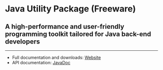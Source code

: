 # Java Utility Package (Freeware)

## A high-performance and user-friendly programming toolkit tailored for Java back-end developers

---

- Full documentation and downloads: [Website](https://java-util.k43.ch)
- API documentation: [JavaDoc](https://andybrunner.github.io/Java-Utility-Package/ch/k43/util/package-summary.html)

